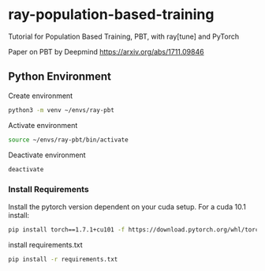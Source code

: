 # ray-population-based-training
Tutorial for Population Based Training, PBT, with ray[tune] and PyTorch

Paper on PBT by Deepmind https://arxiv.org/abs/1711.09846

## Python Environment
Create environment
```sh
python3 -m venv ~/envs/ray-pbt
```
Activate environment
```sh
source ~/envs/ray-pbt/bin/activate
```
Deactivate environment
```sh
deactivate
```
### Install Requirements

Install the pytorch version dependent on your cuda setup. For a cuda 10.1 install:
```sh
pip install torch==1.7.1+cu101 -f https://download.pytorch.org/whl/torch_stable.html
```

install requirements.txt
```sh
pip install -r requirements.txt
```
